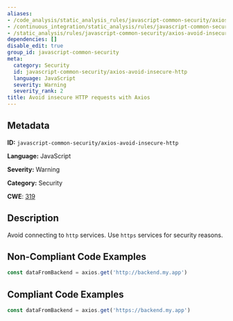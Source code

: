 ```yaml
---
aliases:
- /code_analysis/static_analysis_rules/javascript-common-security/axios-avoid-insecure-http
- /continuous_integration/static_analysis/rules/javascript-common-security/axios-avoid-insecure-http
- /static_analysis/rules/javascript-common-security/axios-avoid-insecure-http
dependencies: []
disable_edit: true
group_id: javascript-common-security
meta:
  category: Security
  id: javascript-common-security/axios-avoid-insecure-http
  language: JavaScript
  severity: Warning
  severity_rank: 2
title: Avoid insecure HTTP requests with Axios
---
```

<!--  SOURCED FROM https://github.com/DataDog/datadog-static-analyzer-rule-docs -->


## Metadata
**ID:** `javascript-common-security/axios-avoid-insecure-http`

**Language:** JavaScript

**Severity:** Warning

**Category:** Security

**CWE**: [319](https://cwe.mitre.org/data/definitions/319.html)

## Description
Avoid connecting to `http` services. Use `https` services for security reasons.

## Non-Compliant Code Examples
```javascript
const dataFromBackend = axios.get('http://backend.my.app')

```

## Compliant Code Examples
```javascript
const dataFromBackend = axios.get('https://backend.my.app')

```
